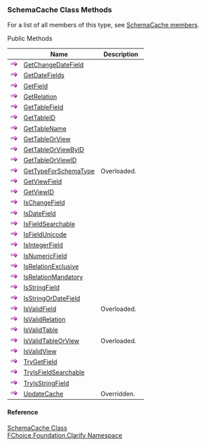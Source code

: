 ﻿### SchemaCache Class Methods

For a list of all members of this type, see [SchemaCache members](fcSDK~FChoice.Foundation.Clarify.SchemaCache_members.md).

Public Methods

|   | Name | Description |
| --- | --- | --- |
| ![Public Method](dotnetimages/publicMethod.png) | [GetChangeDateField](fcSDK~FChoice.Foundation.Clarify.SchemaCache~GetChangeDateField.md) |   |
| ![Public Method](dotnetimages/publicMethod.png) | [GetDateFields](fcSDK~FChoice.Foundation.Clarify.SchemaCache~GetDateFields.md) |   |
| ![Public Method](dotnetimages/publicMethod.png) | [GetField](fcSDK~FChoice.Foundation.Clarify.SchemaCache~GetField.md) |   |
| ![Public Method](dotnetimages/publicMethod.png) | [GetRelation](fcSDK~FChoice.Foundation.Clarify.SchemaCache~GetRelation.md) |   |
| ![Public Method](dotnetimages/publicMethod.png) | [GetTableField](fcSDK~FChoice.Foundation.Clarify.SchemaCache~GetTableField.md) |   |
| ![Public Method](dotnetimages/publicMethod.png) | [GetTableID](fcSDK~FChoice.Foundation.Clarify.SchemaCache~GetTableID.md) |   |
| ![Public Method](dotnetimages/publicMethod.png) | [GetTableName](fcSDK~FChoice.Foundation.Clarify.SchemaCache~GetTableName.md) |   |
| ![Public Method](dotnetimages/publicMethod.png) | [GetTableOrView](fcSDK~FChoice.Foundation.Clarify.SchemaCache~GetTableOrView.md) |   |
| ![Public Method](dotnetimages/publicMethod.png) | [GetTableOrViewByID](fcSDK~FChoice.Foundation.Clarify.SchemaCache~GetTableOrViewByID.md) |   |
| ![Public Method](dotnetimages/publicMethod.png) | [GetTableOrViewID](fcSDK~FChoice.Foundation.Clarify.SchemaCache~GetTableOrViewID.md) |   |
| ![Public Method](dotnetimages/publicMethod.png) | [GetTypeForSchemaType](fcSDK~FChoice.Foundation.Clarify.SchemaCache~GetTypeForSchemaType.md) | Overloaded.    |
| ![Public Method](dotnetimages/publicMethod.png) | [GetViewField](fcSDK~FChoice.Foundation.Clarify.SchemaCache~GetViewField.md) |   |
| ![Public Method](dotnetimages/publicMethod.png) | [GetViewID](fcSDK~FChoice.Foundation.Clarify.SchemaCache~GetViewID.md) |   |
| ![Public Method](dotnetimages/publicMethod.png) | [IsChangeField](fcSDK~FChoice.Foundation.Clarify.SchemaCache~IsChangeField.md) |   |
| ![Public Method](dotnetimages/publicMethod.png) | [IsDateField](fcSDK~FChoice.Foundation.Clarify.SchemaCache~IsDateField.md) |   |
| ![Public Method](dotnetimages/publicMethod.png) | [IsFieldSearchable](fcSDK~FChoice.Foundation.Clarify.SchemaCache~IsFieldSearchable.md) |   |
| ![Public Method](dotnetimages/publicMethod.png) | [IsFieldUnicode](fcSDK~FChoice.Foundation.Clarify.SchemaCache~IsFieldUnicode.md) |   |
| ![Public Method](dotnetimages/publicMethod.png) | [IsIntegerField](fcSDK~FChoice.Foundation.Clarify.SchemaCache~IsIntegerField.md) |   |
| ![Public Method](dotnetimages/publicMethod.png) | [IsNumericField](fcSDK~FChoice.Foundation.Clarify.SchemaCache~IsNumericField.md) |   |
| ![Public Method](dotnetimages/publicMethod.png) | [IsRelationExclusive](fcSDK~FChoice.Foundation.Clarify.SchemaCache~IsRelationExclusive.md) |   |
| ![Public Method](dotnetimages/publicMethod.png) | [IsRelationMandatory](fcSDK~FChoice.Foundation.Clarify.SchemaCache~IsRelationMandatory.md) |   |
| ![Public Method](dotnetimages/publicMethod.png) | [IsStringField](fcSDK~FChoice.Foundation.Clarify.SchemaCache~IsStringField.md) |   |
| ![Public Method](dotnetimages/publicMethod.png) | [IsStringOrDateField](fcSDK~FChoice.Foundation.Clarify.SchemaCache~IsStringOrDateField.md) |   |
| ![Public Method](dotnetimages/publicMethod.png) | [IsValidField](fcSDK~FChoice.Foundation.Clarify.SchemaCache~IsValidField.md) | Overloaded.    |
| ![Public Method](dotnetimages/publicMethod.png) | [IsValidRelation](fcSDK~FChoice.Foundation.Clarify.SchemaCache~IsValidRelation.md) |   |
| ![Public Method](dotnetimages/publicMethod.png) | [IsValidTable](fcSDK~FChoice.Foundation.Clarify.SchemaCache~IsValidTable.md) |   |
| ![Public Method](dotnetimages/publicMethod.png) | [IsValidTableOrView](fcSDK~FChoice.Foundation.Clarify.SchemaCache~IsValidTableOrView.md) | Overloaded.    |
| ![Public Method](dotnetimages/publicMethod.png) | [IsValidView](fcSDK~FChoice.Foundation.Clarify.SchemaCache~IsValidView.md) |   |
| ![Public Method](dotnetimages/publicMethod.png) | [TryGetField](fcSDK~FChoice.Foundation.Clarify.SchemaCache~TryGetField.md) |   |
| ![Public Method](dotnetimages/publicMethod.png) | [TryIsFieldSearchable](fcSDK~FChoice.Foundation.Clarify.SchemaCache~TryIsFieldSearchable.md) |   |
| ![Public Method](dotnetimages/publicMethod.png) | [TryIsStringField](fcSDK~FChoice.Foundation.Clarify.SchemaCache~TryIsStringField.md) |   |
| ![Public Method](dotnetimages/publicMethod.png) | [UpdateCache](fcSDK~FChoice.Foundation.Clarify.SchemaCache~UpdateCache.md) | Overridden.    |





#### Reference

[SchemaCache Class](fcSDK~FChoice.Foundation.Clarify.SchemaCache.md)  
[FChoice.Foundation.Clarify Namespace](fcSDK~FChoice.Foundation.Clarify_namespace.md)